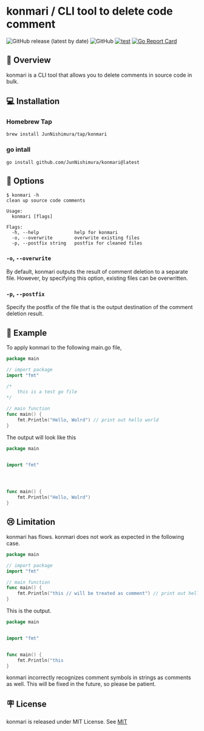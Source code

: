 # konmari / CLI tool to delete code comment

<p align='left'>
  <img alt="GitHub release (latest by date)" src="https://img.shields.io/github/v/release/JunNishimura/konmari">
  <img alt="GitHub" src="https://img.shields.io/github/license/JunNishimura/konmari">
  <a href="https://github.com/JunNishimura/konmari/actions/workflows/test.yml"><img src="https://github.com/JunNishimura/konmari/actions/workflows/test.yml/badge.svg" alt="test"></a>
  <a href="https://goreportcard.com/report/github.com/JunNishimura/konmari"><img src="https://goreportcard.com/badge/github.com/JunNishimura/konmari" alt="Go Report Card"></a>
</p>

## 📖 Overview
konmari is a CLI tool that allows you to delete comments in source code in bulk.

## 💻 Installation
### Homebrew Tap
```
brew install JunNishimura/tap/konmari
```

### go intall
```
go install github.com/JunNishimura/konmari@latest
```

## 🔨 Options
```console
$ konmari -h 
clean up source code comments

Usage:
  konmari [flags]

Flags:
  -h, --help             help for konmari
  -o, --overwrite        overwrite existing files
  -p, --postfix string   postfix for cleaned files
```
### `-o`, `--overwrite`
By default, konmari outputs the result of comment deletion to a separate file. However, by specifying this option, existing files can be overwritten.

### `-p`, `--postfix`
Specify the postfix of the file that is the output destination of the comment deletion result.

## 👀 Example
To apply konmari to the following main.go file,
```go:main.go
package main

// import package
import "fmt"

/*
	this is a test go file
*/

// main function
func main() {
	fmt.Println("Hello, Wolrd") // print out hello world
}

```

The output will look like this
```go:main.go
package main


import "fmt"




func main() {
	fmt.Println("Hello, Wolrd") 
}

```

## 😢 Limitation
konmari has flows. konmari does not work as expected in the following case.
```go:main.go
package main

// import package
import "fmt"

// main function
func main() {
	fmt.Println("this // will be treated as comment") // print out hello world
}
```

This is the output.
```go:main.go
package main


import "fmt"


func main() {
	fmt.Println("this 
}

```

konmari incorrectly recognizes comment symbols in strings as comments as well. This will be fixed in the future, so please be patient.

## 🪧 License
konmari is released under MIT License. See [MIT](https://raw.githubusercontent.com/JunNishimura/konmari/main/LICENSE)
